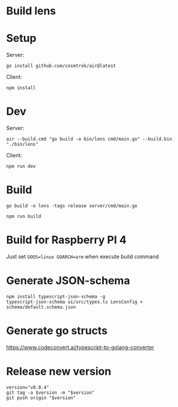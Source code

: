 # Build lens

# Setup
Server:
```console
go install github.com/cosmtrek/air@latest
```

Client:
```console
npm install
```

# Dev

Server:
```console
air --build.cmd "go build -o bin/lens cmd/main.go" --build.bin "./bin/lens"
```

Client:
```console
npm run dev
```

# Build

```console
go build -o lens -tags release server/cmd/main.go
```

```console
npm run build
```

# Build for Raspberry PI 4
Just set `GOOS=linux GOARCH=arm` when execute build command

# Generate JSON-schema

```console
npm install typescript-json-schema -g
typescript-json-schema ui/src/types.ts LensConfig > schema/default.schema.json
```

# Generate go structs
https://www.codeconvert.ai/typescript-to-golang-converter

# Release new version

```console
version="v0.0.4"
git tag -a $version -m "$version"
git push origin "$version"
```